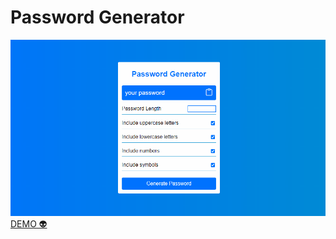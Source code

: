 # Password Generator
<img src="./animation.gif">
<a href="https://andersonbones.github.io/password-generator/">DEMO 👽</a>
